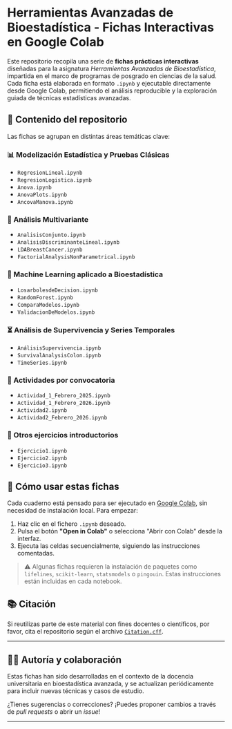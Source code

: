 # Herramientas Avanzadas de Bioestadística - Fichas Interactivas en Google Colab

Este repositorio recopila una serie de **fichas prácticas interactivas** diseñadas para la asignatura *Herramientas Avanzadas de Bioestadística*, impartida en el marco de programas de posgrado en ciencias de la salud. Cada ficha está elaborada en formato `.ipynb` y ejecutable directamente desde Google Colab, permitiendo el análisis reproducible y la exploración guiada de técnicas estadísticas avanzadas.

## 🧪 Contenido del repositorio

Las fichas se agrupan en distintas áreas temáticas clave:

### 📊 Modelización Estadística y Pruebas Clásicas
- `RegresionLineal.ipynb`
- `RegresionLogistica.ipynb`
- `Anova.ipynb`
- `AnovaPlots.ipynb`
- `AncovaManova.ipynb`

### 🧬 Análisis Multivariante
- `AnalisisConjunto.ipynb`
- `AnalisisDiscriminanteLineal.ipynb`
- `LDABreastCancer.ipynb`
- `FactorialAnalysisNonParametrical.ipynb`

### 🌳 Machine Learning aplicado a Bioestadística
- `LosarbolesdeDecision.ipynb`
- `RandomForest.ipynb`
- `ComparaModelos.ipynb`
- `ValidacionDeModelos.ipynb`

### ⏳ Análisis de Supervivencia y Series Temporales
- `AnálisisSupervivencia.ipynb`
- `SurvivalAnalysisColon.ipynb`
- `TimeSeries.ipynb`

### 📁 Actividades por convocatoria
- `Actividad_1_Febrero_2025.ipynb`
- `Actividad_1_Febrero_2026.ipynb`
- `Actividad2.ipynb`
- `Actividad2_Febrero_2026.ipynb`

### 📝 Otros ejercicios introductorios
- `Ejercicio1.ipynb`
- `Ejercicio2.ipynb`
- `Ejercicio3.ipynb`

## 📌 Cómo usar estas fichas

Cada cuaderno está pensado para ser ejecutado en [Google Colab](https://colab.research.google.com/), sin necesidad de instalación local. Para empezar:

1. Haz clic en el fichero `.ipynb` deseado.
2. Pulsa el botón **"Open in Colab"** o selecciona "Abrir con Colab" desde la interfaz.
3. Ejecuta las celdas secuencialmente, siguiendo las instrucciones comentadas.

> ⚠️ Algunas fichas requieren la instalación de paquetes como `lifelines`, `scikit-learn`, `statsmodels` o `pingouin`. Estas instrucciones están incluidas en cada notebook.

## 📚 Citación

Si reutilizas parte de este material con fines docentes o científicos, por favor, cita el repositorio según el archivo [`Citation.cff`](./Citation.cff).

---

## 👨‍🏫 Autoría y colaboración

Estas fichas han sido desarrolladas en el contexto de la docencia universitaria en bioestadística avanzada, y se actualizan periódicamente para incluir nuevas técnicas y casos de estudio.

¿Tienes sugerencias o correcciones? ¡Puedes proponer cambios a través de *pull requests* o abrir un *issue*!

---

